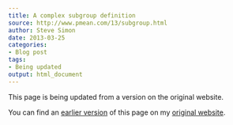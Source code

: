 ```yaml
---
title: A complex subgroup definition
source: http://www.pmean.com/13/subgroup.html
author: Steve Simon
date: 2013-03-25
categories:
- Blog post
tags:
- Being updated
output: html_document
---
```


This page is being updated from a version on the original website.

<!---More--->

You can find an [earlier version][sim1] of this page on my [original website][sim2].

[sim1]: http://www.pmean.com/13/subgroup.html
[sim2]: http://www.pmean.com/original_site.html
